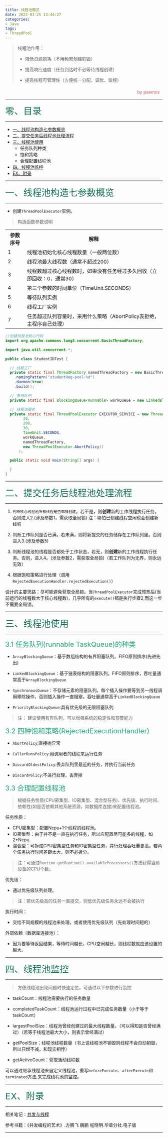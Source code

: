 ```yaml
---
title: 线程池概览
date: 2022-03-25 13:44:27
categories:
- Java
tags:
- ThreadPool
---
```

<style>
.title1{
    font-size:36px;
    color:#e7767f;
    /* 桃红 */

}
.title2{
    font-size:29px;
    color:#176f58;
    /* 祖母绿 */
}
.title3{
    font-size:22px;
    color:#21a675;
    /* 石绿 */
}
.title4{
    font-size:15px;
    color:#a8cd34;
    /* 柳绿 */
}
.name{

    margin-left: auto;
    text-align: right;
    color: #d05667;
    margin-right: 10px;
    margin-top: 20px;
    /*海棠红*/
}
</style>

>线程池作用：
>+ 降低资源损耗（不用频繁创建销毁）
>
>+ 提高响应速度（任务到达时不必等待线程创建）
>
>+ 提高线程可管理性（方便统一分配、调优、监控）

<div class="name">by pawncs</div>

-----
<div class="title2">零、目录</div>

-----

+ <a href="#ThreadPool-1">一、线程池构造七参数概览</a>
+ <a href="#ThreadPool-2">二、提交任务后线程池处理流程</a>
+ <a href="#ThreadPool-3">三、线程池使用</a>
    + 任务队列种类
    + 饱和策略
    + 合理配置线程池
+ <a href="#ThreadPool-4">四、线程池监控</a>
+ <a href="#ThreadPool-EX">EX、附录</a>

-----
<div class="title2" id="ThreadPool-1">一、线程池构造七参数概览</div>

-----

+ 创建`ThreadPoolExecutor`实例。 
>构造函数参数说明
<table>
<tr><th>参数序号</th><th>解释</th></tr>
<tr><td>1</td><td>线程池初始化核心线程数量（一般两位数）</td></tr>
<tr><td>2</td><td>线程池最大线程数（通常不超过200）</td></tr>
<tr><td>3</td><td>线程数超过核心线程数时，如果没有任务经过多久回收（立即回收：0，通常30）</td></tr>
<tr><td>4</td><td>第三个参数的时间单位（TimeUnit.SECONDS）</td></tr>
<tr><td>5</td><td>等待队列实例</td></tr>
<tr><td>6</td><td>线程工厂实例</td></tr>
<tr><td>7</td><td>任务超过队列容量时，采用什么策略（AbortPolicy表拒绝，主程序自己处理）</td></tr>
</table>

~~~java
//创建线程池核心代码
import org.apache.commons.lang3.concurrent.BasicThreadFactory;

import java.util.concurrent.*;

public class StudentIDTest {

  // 线程工厂
  private static final ThreadFactory namedThreadFactory = new BasicThreadFactory.Builder()
    .namingPattern("studentReg-pool-%d")
    .daemon(true)
    .build();

  // 等待队列
  private static final BlockingQueue<Runnable> workQueue = new LinkedBlockingQueue<Runnable>(1024);

  // 线程池服务
  private static final ThreadPoolExecutor EXECUTOR_SERVICE = new ThreadPoolExecutor(
        20,
        200,
        30,
        TimeUnit.SECONDS,
        workQueue,
        namedThreadFactory,
        new ThreadPoolExecutor.AbortPolicy()
      );

  public static void main(String[] args) {

  }
}
~~~
-----
<div class="title2" id="ThreadPool-2">二、提交任务后线程池处理流程</div>

-----
1. `判断核心线程池所有线程是否都被创建`。若不是，则<strong>创建</strong>新的工作线程执行任务。否则进入2.(涉及参数1，需获取全局锁)
    注：哪怕已创建线程空闲也会创建新线程

2. 判断工作队列是否已满。若未满，则将新提交的任务储存在工作队列里。否则进入3.(涉及参数5)

3. 判断线程池的线程是否都处于工作状态，若无，则<strong>创建</strong>新的工作线程执行任务。否则，进入4。(涉及参数2，需获取全局锁)（若工作队列为无界，则永远无效）

4. 根据饱和策略进行处理（调用`RejectedExecutionHandler.rejectedExecution()`）

设计的主要思路：尽可能避免获取全局锁。当`ThreadPoolExecutor`完成预热后(当前运行的线程数大于核心线程数)，几乎所有的`execute()`都是执行步骤2,而这一步不需要全局锁。

-----
<div class="title2" id="ThreadPool-3">三、线程池使用</div>

-----
<div class="title3" id="ThreadPool-3-1">3.1 任务队列(runnable TaskQueue)的种类</div>

+ `ArrayBlockingQueue`：基于数组结构的有界阻塞队列。FIFO原则排序(先进先出)


+ `LinkedBlockingQueue`：基于链表结构的阻塞队列。FIFO原则排序，吞吐量通常高于`ArrayBlockingQueue`

+ `SynchronousQueue`：不存储元素的阻塞队列。每个插入操作要等到另一线程调用移除操作，否则插入操作一直阻塞。吞吐量通常高于`LinkedBlockingQueue`

+ `PriorityBlockingQueue`:具有优先级的无限阻塞队列

>注： 建议使用有界队列，可以增强系统的稳定性和预警能力

<div class="title3" id="ThreadPool-3-2">3.2 四种饱和策略(RejectedExecutionHandler)</div>

+ `AbortPolicy`:直接抛异常

+ `CallerRunsPolicy`:用调用者的线程来运行任务
+ `DiscardOldestPolicy`:丢弃队列里最近的任务，并执行当前任务
+ `DiscardPolicy`:不进行处理，丢弃掉

<div class="title3" id="ThreadPool-3-3">3.3 合理配置线程池</div>

>根据任务性质(CPU密集型、IO密集型、混合型任务)、优先级、执行时间、依赖性(如是否依赖其他系统资源，如数据库连接)来配置线程池。  

任务性质：
+ CPU密集型：配置Ncpu+1个线程的线程池。  
+ IO密集型：由于并不是一直在执行任务，所以应配置尽可能多的线程，如2*Ncpu.  
+ 混合型：可拆成CPU密集型任务和IO密集型任务，并行处理吞吐量更高。若两个任务执行时间差距太大，则不必拆分。
> 注：可通过`Runtime.getRuntime().availableProcessors()`方法获得当前设备的CPU个数。

优先级：
+ 通过优先级队列处理。
>注：若优先级高的任务一直提交，则低优先级任务永远不会被执行

执行时间：
+ 交给不同规模的线程池来处理，或者使用优先级队列（先处理时间短的）

外部依赖（数据库连接池）：
+ 因为要等待返回结果，等待时间越长，CPU空闲越长，则线程数就应该设置的越大。

-----
<div class="title2" id="ThreadPool-4">四、线程池监控</div>

-----
>方便线程池出现问题时快速定位。可通过以下参数进行监控

+ taskCount：线程池需要执行的任务数量

+ completedTaskCount：线程池运行过程中已完成任务数量（小于等于taskCount）

+ largestPoolSize：线程池曾经创建过的最大线程数量。（可以得知是否曾经满过）（若等于线程池最大大小，则表示曾经满过）

+ getPoolSize：线程池线程数量（书上说线程池不销毁则线程不会自动销毁，所以只增不减，和现实相悖）

+ getActiveCount：获取活动线程数

可以通过继承线程池来自定义线程池，重写`beforeExecute`、`afterExecute`和`terminated`方法,来完成线程池的监控。

-----
<div class="title2" id="ThreadPool-EX">EX、附录</div>

-----

相关笔记：[并发与线程](https://pawncs.github.io/2021/03/09/%E5%B9%B6%E5%8F%91%E5%92%8C%E7%BA%BF%E7%A8%8B/)

参考书籍：《并发编程的艺术》.方腾飞 魏鹏 程晓明.华章分社.电子版

-----